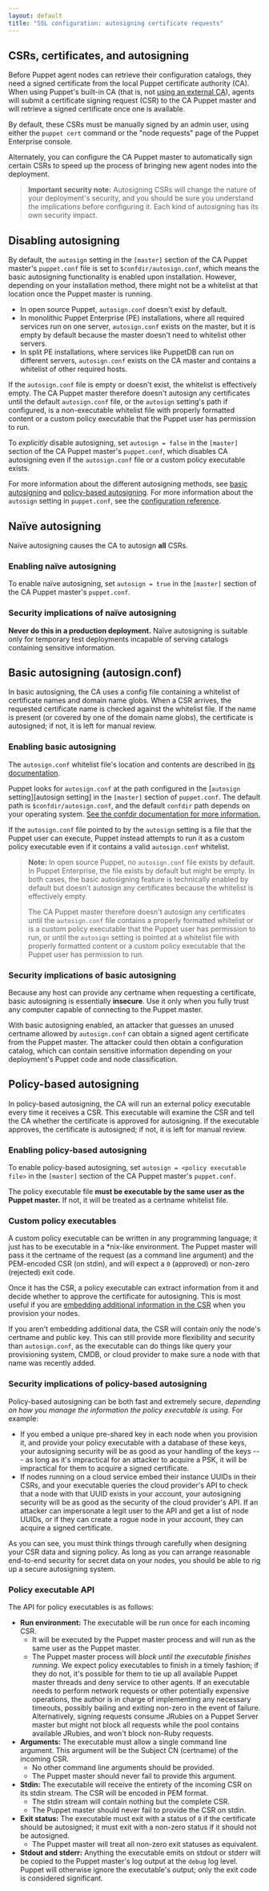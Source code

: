 ```yaml
---
layout: default
title: "SSL configuration: autosigning certificate requests"
---
```


[external_ca]: ./config_ssl_external_ca.html
[csr_attributes]: ./ssl_attributes_extensions.html

## CSRs, certificates, and autosigning

Before Puppet agent nodes can retrieve their configuration catalogs, they need a signed certificate from the local Puppet certificate authority (CA). When using Puppet's built-in CA (that is, not [using an external CA][external_ca]), agents will submit a certificate signing request (CSR) to the CA Puppet master and will retrieve a signed certificate once one is available.

By default, these CSRs must be manually signed by an admin user, using either the `puppet cert` command or the "node requests" page of the Puppet Enterprise console.

Alternately, you can configure the CA Puppet master to automatically sign certain CSRs to speed up the process of bringing new agent nodes into the deployment.

> **Important security note:** Autosigning CSRs will change the nature of your deployment's security, and you should be sure you understand the implications before configuring it. Each kind of autosigning has its own security impact.

## Disabling autosigning

By default, the `autosign` setting in the `[master]` section of the CA Puppet master's `puppet.conf` file is set to `$confdir/autosign.conf`, which means the basic autosigning functionality is enabled upon installation. However, depending on your installation method, there might not be a whitelist at that location once the Puppet master is running.

-   In open source Puppet, `autosign.conf` doesn't exist by default.
-   In monolithic Puppet Enterprise (PE) installations, where all required services run on one server, `autosign.conf` exists on the master, but it is empty by default because the master doesn't need to whitelist other servers.
-   In split PE installations, where services like PuppetDB can run on different servers, `autosign.conf` exists on the CA master and contains a whitelist of other required hosts.

If the `autosign.conf` file is empty or doesn't exist, the whitelist is effectively empty. The CA Puppet master therefore doesn't autosign any certificates until the default `autosign.conf` file, or the `autosign` setting's path if configured, is a non-executable whitelist file with properly formatted content or a custom policy executable that the Puppet user has permission to run.

To _explicitly_ disable autosigning, set `autosign = false` in the `[master]` section of the CA Puppet master's `puppet.conf`, which disables CA autosigning even if the `autosign.conf` file or a custom policy executable exists.

For more information about the different autosigning methods, see [basic autosigning][inpage_basic] and [policy-based autosigning][inpage_policy]. For more information about the `autosign` setting in `puppet.conf`, see the [configuration reference](./configuration.html#autosign).

## Naïve autosigning

Naïve autosigning causes the CA to autosign **all** CSRs.

### Enabling naïve autosigning

To enable naïve autosigning, set `autosign = true` in the `[master]` section of the CA Puppet master's `puppet.conf`.

### Security implications of naïve autosigning

**Never do this in a production deployment.** Naïve autosigning is suitable only for temporary test deployments incapable of serving catalogs containing sensitive information.

## Basic autosigning (autosign.conf)

[inpage_basic]: #basic-autosigning-autosignconf

In basic autosigning, the CA uses a config file containing a whitelist of certificate names and domain name globs. When a CSR arrives, the requested certificate name is checked against the whitelist file. If the name is present (or covered by one of the domain name globs), the certificate is autosigned; if not, it is left for manual review.

### Enabling basic autosigning

The `autosign.conf` whitelist file's location and contents are described in [its documentation](./config_file_autosign.html).

Puppet looks for `autosign.conf` at the path configured in the [`autosign` setting][autosign setting] in the `[master]` section of `puppet.conf`. The default path is `$confdir/autosign.conf`, and the default `confdir` path depends on your operating system. [See the confdir documentation for more information.](./dirs_confdir.html)

If the `autosign.conf` file pointed to by the `autosign` setting is a file that the Puppet user can execute, Puppet instead attempts to run it as a custom policy executable even if it contains a valid `autosign.conf` whitelist.

> **Note:** In open source Puppet, no `autosign.conf` file exists by default. In Puppet Enterprise, the file exists by default but might be empty. In both cases, the basic autosigning feature is technically enabled by default but doesn't autosign any certificates because the whitelist is effectively empty.
>
> The CA Puppet master therefore doesn't autosign any certificates until the `autosign.conf` file contains a properly formatted whitelist or is a custom policy executable that the Puppet user has permission to run, or until the `autosign` setting is pointed at a whitelist file with properly formatted content or a custom policy executable that the Puppet user has permission to run.

### Security implications of basic autosigning

Because any host can provide any certname when requesting a certificate, basic autosigning is essentially **insecure**. Use it only when you fully trust any computer capable of connecting to the Puppet master.

With basic autosigning enabled, an attacker that guesses an unused certname allowed by `autosign.conf` can obtain a signed agent certificate from the Puppet master. The attacker could then obtain a configuration catalog, which can contain sensitive information depending on your deployment's Puppet code and node classification.

## Policy-based autosigning

[inpage_policy]: #policy-based-autosigning

In policy-based autosigning, the CA will run an external policy executable every time it receives a CSR. This executable will examine the CSR and tell the CA whether the certificate is approved for autosigning. If the executable approves, the certificate is autosigned; if not, it is left for manual review.

### Enabling policy-based autosigning

To enable policy-based autosigning, set `autosign = <policy executable file>` in the `[master]` section of the CA Puppet master's `puppet.conf`.

The policy executable file **must be executable by the same user as the Puppet master.** If not, it will be treated as a certname whitelist file.

### Custom policy executables

A custom policy executable can be written in any programming language; it just has to be executable in a \*nix-like environment. The Puppet master will pass it the certname of the request (as a command line argument) and the PEM-encoded CSR (on stdin), and will expect a `0` (approved) or non-zero (rejected) exit code.

Once it has the CSR, a policy executable can extract information from it and decide whether to approve the certificate for autosigning. This is most useful if you are [embedding additional information in the CSR][csr_attributes] when you provision your nodes.

If you aren't embedding additional data, the CSR will contain only the node's certname and public key. This can still provide more flexibility and security than `autosign.conf`, as the executable can do things like query your provisioning system, CMDB, or cloud provider to make sure a node with that name was recently added.

### Security implications of policy-based autosigning

Policy-based autosigning can be both fast and extremely secure, _depending on how you manage the information the policy executable is using._ For example:

-   If you embed a unique pre-shared key in each node when you provision it, and provide your policy executable with a database of these keys, your autosigning security will be as good as your handling of the keys --- as long as it's impractical for an attacker to acquire a PSK, it will be impractical for them to acquire a signed certificate.
-   If nodes running on a cloud service embed their instance UUIDs in their CSRs, and your executable queries the cloud provider's API to check that a node with that UUID exists in your account, your autosigning security will be as good as the security of the cloud provider's API. If an attacker can impersonate a legit user to the API and get a list of node UUIDs, or if they can create a rogue node in your account, they can acquire a signed certificate.

As you can see, you must think things through carefully when designing your CSR data and signing policy. As long as you can arrange reasonable end-to-end security for secret data on your nodes, you should be able to rig up a secure autosigning system.

### Policy executable API

The API for policy executables is as follows:

-   **Run environment:** The executable will be run once for each incoming CSR.
    -   It will be executed by the Puppet master process and will run as the same user as the Puppet master.
    -   The Puppet master process will _block until the executable finishes running._ We expect policy executables to finish in a timely fashion; if they do not, it's possible for them to tie up all available Puppet master threads and deny service to other agents. If an executable needs to perform network requests or other potentially expensive operations, the author is in charge of implementing any necessary timeouts, possibly bailing and exiting non-zero in the event of failure. Alternatively, signing requests consume JRubies on a Puppet Server master but might not block all requests while the pool contains available JRubies, and won't block non-Ruby requests.
-   **Arguments:** The executable must allow a single command line argument. This argument will be the Subject CN (certname) of the incoming CSR.
    -   No other command line arguments should be provided.
    -   The Puppet master should never fail to provide this argument.
-   **Stdin:** The executable will receive the entirety of the incoming CSR on its stdin stream. The CSR will be encoded in PEM format.
    -   The stdin stream will contain nothing but the complete CSR.
    -   The Puppet master should never fail to provide the CSR on stdin.
-   **Exit status:** The executable must exit with a status of `0` if the certificate should be autosigned; it must exit with a non-zero status if it should not be autosigned.
    -   The Puppet master will treat all non-zero exit statuses as equivalent.
-   **Stdout and stderr:** Anything the executable emits on stdout or stderr will be copied to the Puppet master's log output at the `debug` log level. Puppet will otherwise ignore the executable's output; only the exit code is considered significant.

